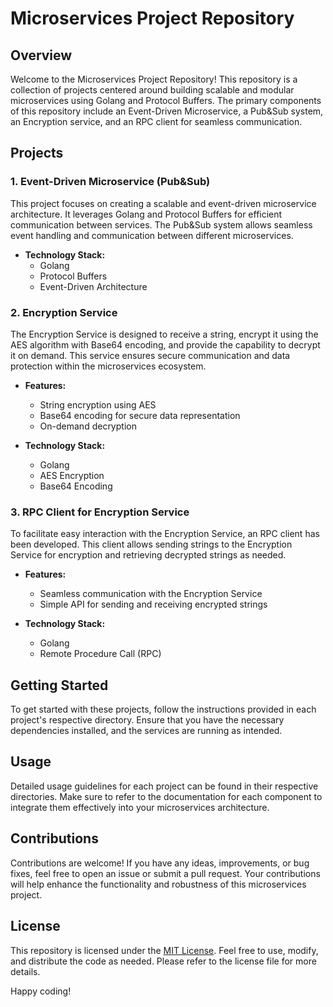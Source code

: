 # Microservices Project Repository

## Overview

Welcome to the Microservices Project Repository! This repository is a collection of projects centered around building scalable and modular microservices using Golang and Protocol Buffers. The primary components of this repository include an Event-Driven Microservice, a Pub&Sub system, an Encryption service, and an RPC client for seamless communication.

## Projects

### 1. Event-Driven Microservice (Pub&Sub)

This project focuses on creating a scalable and event-driven microservice architecture. It leverages Golang and Protocol Buffers for efficient communication between services. The Pub&Sub system allows seamless event handling and communication between different microservices.

- **Technology Stack:**
  - Golang
  - Protocol Buffers
  - Event-Driven Architecture

### 2. Encryption Service

The Encryption Service is designed to receive a string, encrypt it using the AES algorithm with Base64 encoding, and provide the capability to decrypt it on demand. This service ensures secure communication and data protection within the microservices ecosystem.

- **Features:**
  - String encryption using AES
  - Base64 encoding for secure data representation
  - On-demand decryption

- **Technology Stack:**
  - Golang
  - AES Encryption
  - Base64 Encoding

### 3. RPC Client for Encryption Service

To facilitate easy interaction with the Encryption Service, an RPC client has been developed. This client allows sending strings to the Encryption Service for encryption and retrieving decrypted strings as needed.

- **Features:**
  - Seamless communication with the Encryption Service
  - Simple API for sending and receiving encrypted strings

- **Technology Stack:**
  - Golang
  - Remote Procedure Call (RPC)

## Getting Started

To get started with these projects, follow the instructions provided in each project's respective directory. Ensure that you have the necessary dependencies installed, and the services are running as intended.

## Usage

Detailed usage guidelines for each project can be found in their respective directories. Make sure to refer to the documentation for each component to integrate them effectively into your microservices architecture.

## Contributions

Contributions are welcome! If you have any ideas, improvements, or bug fixes, feel free to open an issue or submit a pull request. Your contributions will help enhance the functionality and robustness of this microservices project.

## License

This repository is licensed under the [MIT License](LICENSE). Feel free to use, modify, and distribute the code as needed. Please refer to the license file for more details.

Happy coding!
